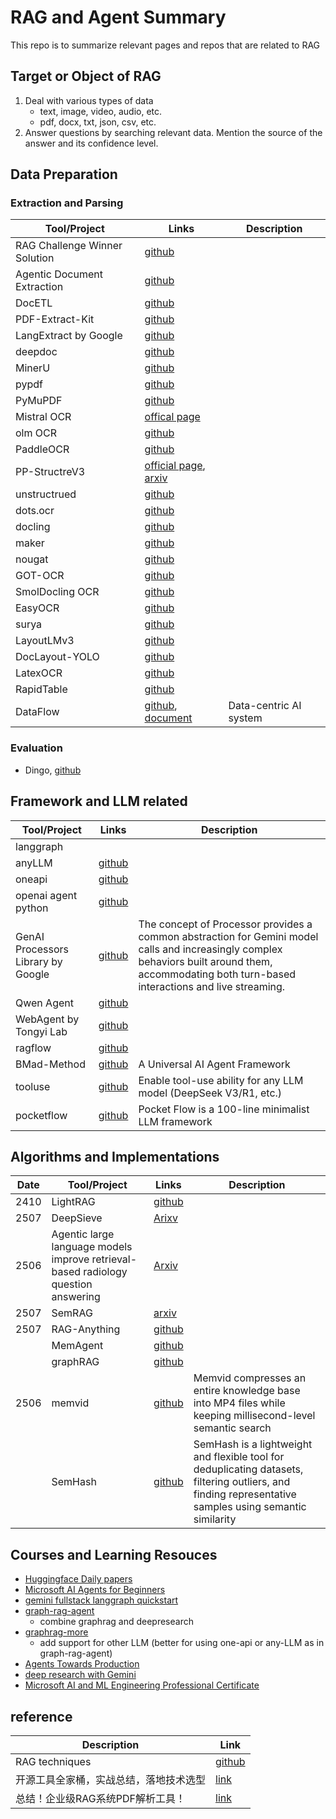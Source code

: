 # RAG and Agent Summary

This repo is to summarize relevant pages and repos that are related to RAG

## Target or Object of RAG
1. Deal with various types of data
    * text, image, video, audio, etc.
    * pdf, docx, txt, json, csv, etc.
2. Answer questions by searching relevant data. Mention the source of the answer and its confidence level.


## Data Preparation 
### Extraction and Parsing

| Tool/Project | Links | Description |
|--------------|-------| -------|
|RAG Challenge Winner Solution| [github](https://github.com/IlyaRice/RAG-Challenge-2) |
| Agentic Document Extraction | [github](https://github.com/landing-ai/agentic-doc) |
| DocETL | [github](https://github.com/ucbepic/docetl) |
| PDF-Extract-Kit | [github](https://github.com/opendatalab/PDF-Extract-Kit)
| LangExtract by Google | [github](https://github.com/google/langextract)
| deepdoc | [github](https://github.com/infiniflow/ragflow/tree/main/deepdoc)
| MinerU | [github](https://opendatalab.github.io/MinerU/)
| pypdf | [github](https://github.com/py-pdf/pypdf)
| PyMuPDF | [github](https://github.com/pymupdf/PyMuPDF)
| Mistral OCR| [offical page](https://mistral.ai/news/mistral-ocr)
| olm OCR | [github](https://github.com/allenai/olmocr)
| PaddleOCR | [github](https://github.com/PaddlePaddle/PaddleOCR)
| PP-StructreV3 | [official page](http://www.paddleocr.ai/main/en/version3.x/algorithm/PP-StructureV3/PP-StructureV3.html), [arxiv](https://arxiv.org/abs/2210.05391)
| unstructrued | [github](https://github.com/Unstructured-IO/unstructured)
| dots.ocr | [github](https://github.com/rednote-hilab/dots.ocr)
| docling | [github](https://github.com/docling-project/docling)
| maker | [github](https://github.com/datalab-to/marker)
| nougat | [github](https://github.com/facebookresearch/nougat)
| GOT-OCR | [github](https://github.com/Ucas-HaoranWei/GOT-OCR2.0)
| SmolDocling OCR | [github](https://github.com/AIAnytime/SmolDocling-OCR-App)
| EasyOCR | [github](https://github.com/JaidedAI/EasyOCR)
| surya | [github](https://github.com/datalab-to/surya)
| LayoutLMv3 | [github](https://github.com/microsoft/unilm/tree/master/layoutlmv3)
| DocLayout-YOLO| [github](https://github.com/opendatalab/DocLayout-YOLO) 
| LatexOCR| [github](https://github.com/lukas-blecher/LaTeX-OCR)
| RapidTable| [github](https://github.com/RapidAI/RapidTable) |
| DataFlow| [github](https://github.com/OpenDCAI/DataFlow), [document](https://opendcai.github.io/DataFlow-Doc/zh/) | Data-centric AI system



### Evaluation
* Dingo, [github](https://github.com/MigoXLab/dingo)


## Framework and LLM related
| Tool/Project | Links | Description |
|--------------|-------| -------|
| langgraph 
| anyLLM | [github](https://github.com/mozilla-ai/any-llm)
| oneapi | [github](https://github.com/songquanpeng/one-api)
| openai agent python| [github](https://github.com/openai/openai-agents-python)
|GenAI Processors Library by Google | [github](https://github.com/google-gemini/genai-processors) | The concept of Processor provides a common abstraction for Gemini model calls and increasingly complex behaviors built around them, accommodating both turn-based interactions and live streaming.
| Qwen Agent | [github](https://github.com/QwenLM/Qwen-Agent)
| WebAgent by Tongyi Lab | [github](https://github.com/Alibaba-NLP/WebAgent)
| ragflow | [github](https://github.com/infiniflow/ragflow)
|BMad-Method |[github](https://github.com/bmadcode/BMAD-METHOD) | A Universal AI Agent Framework
|tooluse| [github](https://github.com/BeautyyuYanli/tooluser) | Enable tool-use ability for any LLM model (DeepSeek V3/R1, etc.) 
| pocketflow | [github](https://github.com/The-Pocket/PocketFlow) | Pocket Flow is a 100-line minimalist LLM framework




## Algorithms and Implementations
|Date  | Tool/Project | Links | Description |
|------|------------|-------| -------|
|2410 | LightRAG | [github](https://github.com/HKUDS/LightRAG)
| 2507 | DeepSieve | [Arixv](https://arxiv.org/abs/2507.22050)
| 2506 | Agentic large language models improve retrieval-based radiology question answering | [Arxiv](https://arxiv.org/pdf/2508.00743)
| 2507 | SemRAG | [arxiv](https://arxiv.org/pdf/2507.21110)
| 2507 | RAG-Anything | [github](https://github.com/HKUDS/RAG-Anything)
|  | MemAgent | [github](https://github.com/BytedTsinghua-SIA/MemAgent)
| | graphRAG | [github](https://github.com/microsoft/graphrag)
| 2506 | memvid | [github](https://github.com/Olow304/memvid) | Memvid compresses an entire knowledge base into MP4 files while keeping millisecond-level semantic search
|| SemHash | [github](https://github.com/MinishLab/semhash) | SemHash is a lightweight and flexible tool for deduplicating datasets, filtering outliers, and finding representative samples using semantic similarity


## Courses and Learning Resouces

* [Huggingface Daily papers](https://huggingface.co/papers/week/2025-W30)
* [Microsoft AI Agents for Beginners](https://github.com/microsoft/ai-agents-for-beginners)
* [gemini fullstack langgraph quickstart](https://github.com/google-gemini/gemini-fullstack-langgraph-quickstart)
* [graph-rag-agent](https://github.com/1517005260/graph-rag-agent) 
    * combine graphrag and deepresearch
* [graphrag-more](https://github.com/guoyao/graphrag-more)
    * add support for other LLM (better for using one-api or any-LLM as in graph-rag-agent)
* [Agents Towards Production](https://github.com/NirDiamant/agents-towards-production)
* [deep research with Gemini](https://github.com/u14app/deep-research)
* [Microsoft AI and ML Engineering Professional Certificate](https://www.coursera.org/professional-certificates/microsoft-ai-and-ml-engineering#courses)


## reference

| Description | Link |
|-------------|------|
|RAG techniques|[github](https://github.com/NirDiamant/RAG_Techniques)|
| 开源工具全家桶，实战总结，落地技术选型 | [link](https://www.xiaohongshu.com/explore/6807c26c000000001d0242f1?app_platform=android&ignoreEngage=true&app_version=8.94.2&share_from_user_hidden=true&xsec_source=app_share&type=normal&xsec_token=CBrnuw9M3TKKHmh51KCDVCqespfZMlr7U-XAuVlTmt0KA=&author_share=1&xhsshare=WeixinSession&shareRedId=N0o4RTRHNU02NzUyOTgwNjY0OThGOjY7&apptime=1754375009&share_id=ea20ea452df84d88a122ff85f3dff592&share_channel=wechat) |
| 总结！企业级RAG系统PDF解析工具！ | [link](https://www.xiaohongshu.com/explore/680fa4e4000000000e006567?app_platform=android&ignoreEngage=true&app_version=8.94.2&share_from_user_hidden=true&xsec_source=app_share&type=normal&xsec_token=CBy4faorZqbjvw01M4DcK27S4j_p_QPbMtMWjlcTaZnWI=&author_share=1&xhsshare=WeixinSession&shareRedId=N0o4RTRHNU02NzUyOTgwNjY0OThGOjY7&apptime=1754375059&share_id=97c7e2ede8a7400e909e55a0eff6c687&share_channel=wechat)|


